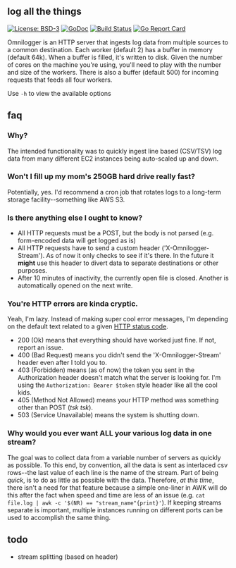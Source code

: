 ## log all the things

[![License: BSD-3](https://img.shields.io/badge/license-BSD--3-blue.svg)](https://img.shields.io/badge/license-BSD--3-blue.svg)
[![GoDoc](https://godoc.org/github.com/henderjon/omnilogger?status.svg)](https://godoc.org/github.com/henderjon/omnilogger)
[![Build Status](https://travis-ci.org/henderjon/omnilogger.svg?branch=dev)](https://travis-ci.org/henderjon/omnilogger)
[![Go Report Card](https://goreportcard.com/badge/github.com/henderjon/omnilogger)](https://goreportcard.com/report/github.com/henderjon/omnilogger)

Omnilogger is an HTTP server that ingests log data from multiple sources to a
common destination. Each worker (default 2) has a buffer in memory (default 64k).
When a buffer is filled, it's written to disk. Given the number of cores on the
machine you're using, you'll need to play with the number and size of the workers.
There is also a buffer (default 500) for incoming requests that feeds all four workers.

Use `-h` to view the available options

## faq

### Why?

The intended functionality was to quickly ingest line based (CSV/TSV)
log data from many different EC2 instances being auto-scaled up and down.

### Won't I fill up my mom's 250GB hard drive really fast?

Potentially, yes. I'd recommend a cron job that rotates logs to a long-term
storage facility--something like AWS S3.

### Is there anything else I ought to know?

  - All HTTP requests must be a POST, but the body is not parsed (e.g.
    form-encoded data will get logged as is)
  - All HTTP requests have to send a custom header ('X-Omnilogger-Stream'). As of
    now it only checks to see if it's there. In the future it **might** use
    this header to divert data to separate destinations or other purposes.
  - After 10 minutes of inactivity, the currently open file is closed. Another is
    automatically opened on the next write.

### You're HTTP errors are kinda cryptic.

Yeah, I'm lazy. Instead of making super cool error messages, I'm depending on
the default text related to a given [HTTP status code](https://golang.org/pkg/net/http/#pkg-constants).

  - 200 (Ok) means that everything should have worked just fine. If not,
    report an issue.
  - 400 (Bad Request) means you didn't send the 'X-Omnilogger-Stream' header even
    after I told you to.
  - 403 (Forbidden) means (as of now) the token you sent in the Authorization
    header doesn't match what the server is looking for. I'm using the
    `Authorization: Bearer $token` style header like all the cool kids.
  - 405 (Method Not Allowed) means your HTTP method was something other than
    POST (*tsk tsk*).
  - 503 (Service Unavailable) means the system is shutting down.

### Why would you ever want ALL your various log data in one stream?

The goal was to collect data from a variable number of servers as quickly as
possible. To this end, by convention, all the data is sent as interlaced csv
rows--the last value of each line is the name of the stream. Part of being
*quick*, is to do as little as possible with the data. Therefore, *at this
time*, there isn't a need for that feature because a simple one-liner in AWK
will do this after the fact when speed and time are less of an issue (e.g.
`cat file.log | awk -c '$(NR) == "stream_name"{print}'`). If keeping streams
separate is important, multiple instances running on different ports can be
used to accomplish the same thing.


## todo

  - stream splitting (based on header)
